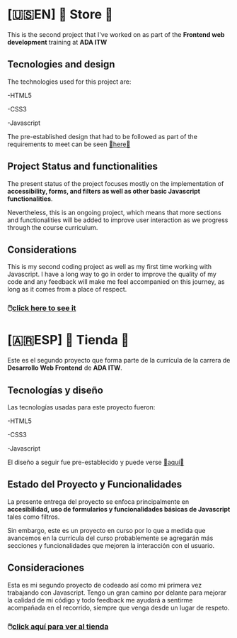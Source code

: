 # [🇺🇸EN] 🛒 Store 🛒

This is the second project that I've worked on as part of the **Frontend web development** training at **ADA ITW**

## Tecnologies and design
The technologies used for this project are:

-HTML5

-CSS3

-Javascript

The pre-established design that had to be followed as part of the requirements to meet can be seen  [🔗here🔗](https://frontend-proyecto-tienda-actualizado.netlify.app/) 

## Project Status and functionalities
The present status of the project focuses mostly on the implementation of **accessibility, forms, and filters as well as other basic Javascript functionalities**.

Nevertheless, this is an ongoing project, which means that more sections and functionalities will be added to improve user interaction as we progress through the course curriculum.

## Considerations
This is my second coding project as well as my first time working with Javascript. I have a long way to go in order to improve the quality of my code and any feedback will make me feel accompanied on this journey, as long as it comes from a place of respect.

### 🖱️[click here to see it](https://agustinaardisana.github.io/TP2-Tienda/) 

# [🇦🇷ESP] 🛒 Tienda 🛒

Este es el segundo proyecto que forma parte de la currícula de la carrera de **Desarrollo Web Frontend** de **ADA ITW**.

## Tecnologías y diseño
Las tecnologías usadas para este proyecto fueron:

-HTML5

-CSS3

-Javascript


El diseño a seguir fue pre-establecido y puede verse [🔗aquí🔗](https://frontend-proyecto-tienda-actualizado.netlify.app/) 

## Estado del Proyecto y Funcionalidades
La presente entrega del proyecto se enfoca principalmente en **accesibilidad, uso de formularios y funcionalidades básicas de Javascript** tales como filtros.

Sin embargo, este es un proyecto en curso por lo que a medida que avancemos en la currícula del curso probablemente se agregarán más secciones y funcionalidades que mejoren la interacción con el usuario.

## Consideraciones
Esta es mi segundo proyecto de codeado así como mi primera vez trabajando con Javascript. Tengo un gran camino por delante para mejorar la calidad de mi código y todo feedback me ayudará a sentirme acompañada en el recorrido, siempre que venga desde un lugar de respeto.

### 🖱️[click aquí para ver al tienda](https://agustinaardisana.github.io/TP2-Tienda/) 
